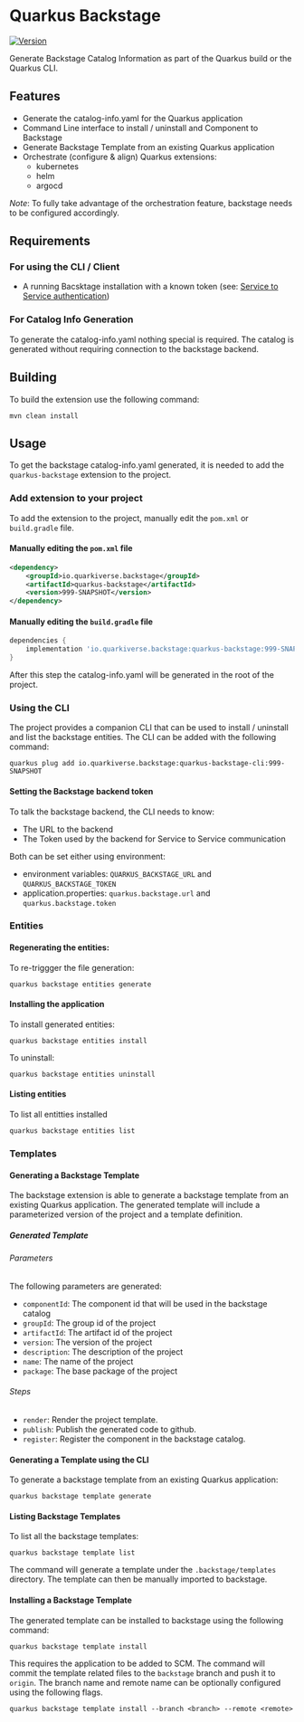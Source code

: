 # Quarkus Backstage

[![Version](https://img.shields.io/maven-central/v/io.quarkiverse.backstage/quarkus-backstage?logo=apache-maven&style=flat-square)](https://central.sonatype.com/artifact/io.quarkiverse.backstage/quarkus-backstage-parent)

Generate Backstage Catalog Information as part of the Quarkus build or the Quarkus CLI.

## Features

- Generate the catalog-info.yaml for the Quarkus application
- Command Line interface to install / uninstall and Component to Backstage
- Generate Backstage Template from an existing Quarkus application
- Orchestrate (configure & align) Quarkus extensions:
  - kubernetes
  - helm
  - argocd

*Note*: To fully take advantage of the orchestration feature, backstage needs to be configured accordingly.

## Requirements

### For using the CLI / Client
- A running Bacsktage installation with a known token (see: [Service to Service authentication](https://backstage.io/docs/auth/service-to-service-auth#static-tokens))

### For Catalog Info Generation
To generate the catalog-info.yaml nothing special is required. The catalog is generated without requiring connection to the backstage backend.

## Building

To build the extension use the following command:

```shell
mvn clean install
```

## Usage

To get the backstage catalog-info.yaml generated, it is needed to add the `quarkus-backstage` extension to the project.

### Add extension to your project 

To add the extension to the project, manually edit the `pom.xml` or `build.gradle` file.

#### Manually editing the `pom.xml` file

```xml
<dependency>
    <groupId>io.quarkiverse.backstage</groupId>
    <artifactId>quarkus-backstage</artifactId>
    <version>999-SNAPSHOT</version>
</dependency>
```

#### Manually editing the `build.gradle` file

```groovy
dependencies {
    implementation 'io.quarkiverse.backstage:quarkus-backstage:999-SNAPSHOT'
}
```

After this step the catalog-info.yaml will be generated in the root of the project.

### Using the CLI

The project provides a companion CLI that can be used to install / uninstall and list the backstage entities.
The CLI can be added with the following command:

```shell
quarkus plug add io.quarkiverse.backstage:quarkus-backstage-cli:999-SNAPSHOT
```

#### Setting the Backstage backend token

To talk the backstage backend, the CLI needs to know:
- The URL to the backend
- The Token used by the backend for Service to Service communication

Both can be set either using environment:
- environment variables: `QUARKUS_BACKSTAGE_URL` and `QUARKUS_BACKSTAGE_TOKEN`
- application.properties: `quarkus.backstage.url` and `quarkus.backstage.token`


### Entities

#### Regenerating the entities:

To re-triggger the file generation:

```shell
quarkus backstage entities generate
```

#### Installing the application

To install generated entities:

```shell
quarkus backstage entities install
```
To uninstall:

```shell
quarkus backstage entities uninstall
```

#### Listing entities

To list all entitties installed

```shell
quarkus backstage entities list
```

### Templates

#### Generating a Backstage Template

The backstage extension is able to generate a backstage template from an existing Quarkus application.
The generated template will include a parameterized version of the project and a template definition.

##### Generated Template

###### Parameters
The following parameters are generated:
- `componentId`: The component id that will be used in the backstage catalog
- `groupId`: The group id of the project
- `artifactId`: The artifact id of the project
- `version`: The version of the project
- `description`: The description of the project
- `name`: The name of the project
- `package`: The base package of the project
###### Steps

- `render`: Render the project template.
- `publish`: Publish the generated code to github.
- `register`: Register the component in the backstage catalog.


#### Generating a Template using the CLI

To generate a backstage template from an existing Quarkus application:

```shell
quarkus backstage template generate
```

#### Listing Backstage Templates

To list all the backstage templates:

```shell
quarkus backstage template list
```

The command will generate a template under the `.backstage/templates` directory.
The template can then be manually imported to backstage.


#### Installing a Backstage Template

The generated template can be installed to backstage using the following command:

```shell
quarkus backstage template install
```

This requires the application to be added to SCM.
The command will commit the template related files to the `backstage` branch and push it to `origin`.
The branch name and remote name can be optionally configured using the following flags.

```shell
quarkus backstage template install --branch <branch> --remote <remote>
```
